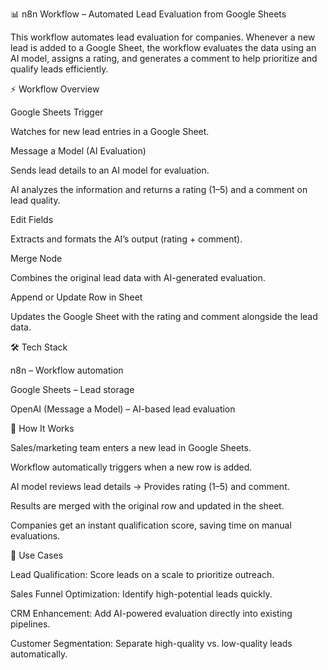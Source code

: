 📊 n8n Workflow – Automated Lead Evaluation from Google Sheets

This workflow automates lead evaluation for companies. Whenever a new lead is added to a Google Sheet, the workflow evaluates the data using an AI model, assigns a rating, and generates a comment to help prioritize and qualify leads efficiently.

⚡ Workflow Overview

Google Sheets Trigger

Watches for new lead entries in a Google Sheet.

Message a Model (AI Evaluation)

Sends lead details to an AI model for evaluation.

AI analyzes the information and returns a rating (1–5) and a comment on lead quality.

Edit Fields

Extracts and formats the AI’s output (rating + comment).

Merge Node

Combines the original lead data with AI-generated evaluation.

Append or Update Row in Sheet

Updates the Google Sheet with the rating and comment alongside the lead data.

🛠️ Tech Stack

n8n – Workflow automation

Google Sheets – Lead storage

OpenAI (Message a Model) – AI-based lead evaluation

🚀 How It Works

Sales/marketing team enters a new lead in Google Sheets.

Workflow automatically triggers when a new row is added.

AI model reviews lead details → Provides rating (1–5) and comment.

Results are merged with the original row and updated in the sheet.

Companies get an instant qualification score, saving time on manual evaluations.

📌 Use Cases

Lead Qualification: Score leads on a scale to prioritize outreach.

Sales Funnel Optimization: Identify high-potential leads quickly.

CRM Enhancement: Add AI-powered evaluation directly into existing pipelines.

Customer Segmentation: Separate high-quality vs. low-quality leads automatically.
